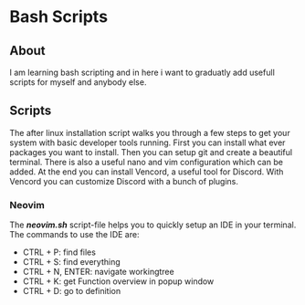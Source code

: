 # Bash Scripts

## About

I am learning bash scripting and in here i want to graduatly add usefull scripts for myself and anybody else.

## Scripts

The after linux installation script walks you through a few steps to get your system with basic developer tools running.
First you can install what ever packages you want to install. Then you can setup git and create a beautiful terminal.
There is also a useful nano and vim configuration which can be added. At the end you can install Vencord, a useful tool for Discord.
With Vencord you can customize Discord with a bunch of plugins.

### Neovim

The ***neovim.sh*** script-file helps you to quickly setup an IDE in your terminal.
The commands to use the IDE are:

* CTRL + P: find files
* CTRL + S: find everything
* CTRL + N, ENTER: navigate workingtree
* CTRL + K: get Function overview in popup window
* CTRL + D: go to definition
